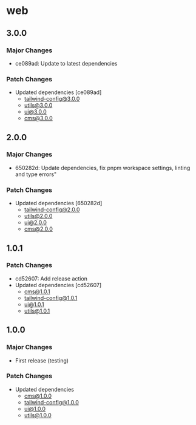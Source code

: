 # web

## 3.0.0

### Major Changes

- ce089ad: Update to latest dependencies

### Patch Changes

- Updated dependencies [ce089ad]
  - tailwind-config@3.0.0
  - utils@3.0.0
  - ui@3.0.0
  - cms@3.0.0

## 2.0.0

### Major Changes

- 650282d: Update dependencies, fix pnpm workspace settings, linting and type errors"

### Patch Changes

- Updated dependencies [650282d]
  - tailwind-config@2.0.0
  - utils@2.0.0
  - ui@2.0.0
  - cms@2.0.0

## 1.0.1

### Patch Changes

- cd52607: Add release action
- Updated dependencies [cd52607]
  - cms@1.0.1
  - tailwind-config@1.0.1
  - ui@1.0.1
  - utils@1.0.1

## 1.0.0

### Major Changes

- First release (testing)

### Patch Changes

- Updated dependencies
  - cms@1.0.0
  - tailwind-config@1.0.0
  - ui@1.0.0
  - utils@1.0.0
